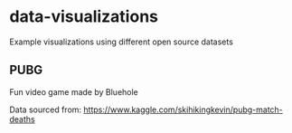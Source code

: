 # data-visualizations
Example visualizations using different open source datasets

## PUBG
Fun video game made by Bluehole

Data sourced from: https://www.kaggle.com/skihikingkevin/pubg-match-deaths
